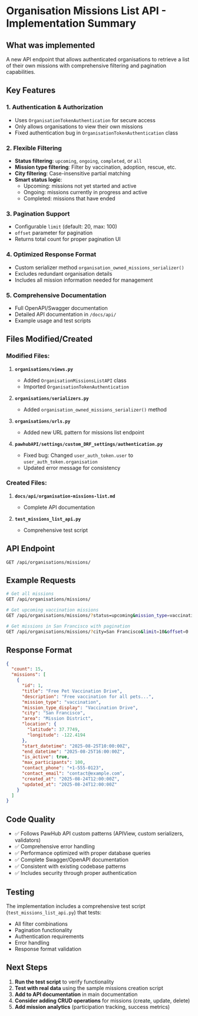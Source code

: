 # Organisation Missions List API - Implementation Summary

## What was implemented

A new API endpoint that allows authenticated organisations to retrieve a list of their own missions with comprehensive filtering and pagination capabilities.

## Key Features

### 1. **Authentication & Authorization**

- Uses `OrganisationTokenAuthentication` for secure access
- Only allows organisations to view their own missions
- Fixed authentication bug in `OrganisationTokenAuthentication` class

### 2. **Flexible Filtering**

- **Status filtering**: `upcoming`, `ongoing`, `completed`, or `all`
- **Mission type filtering**: Filter by vaccination, adoption, rescue, etc.
- **City filtering**: Case-insensitive partial matching
- **Smart status logic**:
  - Upcoming: missions not yet started and active
  - Ongoing: missions currently in progress and active
  - Completed: missions that have ended

### 3. **Pagination Support**

- Configurable `limit` (default: 20, max: 100)
- `offset` parameter for pagination
- Returns total count for proper pagination UI

### 4. **Optimized Response Format**

- Custom serializer method `organisation_owned_missions_serializer()`
- Excludes redundant organisation details
- Includes all mission information needed for management

### 5. **Comprehensive Documentation**

- Full OpenAPI/Swagger documentation
- Detailed API documentation in `/docs/api/`
- Example usage and test scripts

## Files Modified/Created

### Modified Files:

1. **`organisations/views.py`**

   - Added `OrganisationMissionsListAPI` class
   - Imported `OrganisationTokenAuthentication`

2. **`organisations/serializers.py`**

   - Added `organisation_owned_missions_serializer()` method

3. **`organisations/urls.py`**

   - Added new URL pattern for missions list endpoint

4. **`pawhubAPI/settings/custom_DRF_settings/authentication.py`**
   - Fixed bug: Changed `user_auth_token.user` to `user_auth_token.organisation`
   - Updated error message for consistency

### Created Files:

1. **`docs/api/organisation-missions-list.md`**

   - Complete API documentation

2. **`test_missions_list_api.py`**
   - Comprehensive test script

## API Endpoint

```
GET /api/organisations/missions/
```

## Example Requests

```bash
# Get all missions
GET /api/organisations/missions/

# Get upcoming vaccination missions
GET /api/organisations/missions/?status=upcoming&mission_type=vaccination

# Get missions in San Francisco with pagination
GET /api/organisations/missions/?city=San Francisco&limit=10&offset=0
```

## Response Format

```json
{
  "count": 15,
  "missions": [
    {
      "id": 1,
      "title": "Free Pet Vaccination Drive",
      "description": "Free vaccination for all pets...",
      "mission_type": "vaccination",
      "mission_type_display": "Vaccination Drive",
      "city": "San Francisco",
      "area": "Mission District",
      "location": {
        "latitude": 37.7749,
        "longitude": -122.4194
      },
      "start_datetime": "2025-08-25T10:00:00Z",
      "end_datetime": "2025-08-25T16:00:00Z",
      "is_active": true,
      "max_participants": 100,
      "contact_phone": "+1-555-0123",
      "contact_email": "contact@example.com",
      "created_at": "2025-08-24T12:00:00Z",
      "updated_at": "2025-08-24T12:00:00Z"
    }
  ]
}
```

## Code Quality

- ✅ Follows PawHub API custom patterns (APIView, custom serializers, validators)
- ✅ Comprehensive error handling
- ✅ Performance optimized with proper database queries
- ✅ Complete Swagger/OpenAPI documentation
- ✅ Consistent with existing codebase patterns
- ✅ Includes security through proper authentication

## Testing

The implementation includes a comprehensive test script (`test_missions_list_api.py`) that tests:

- All filter combinations
- Pagination functionality
- Authentication requirements
- Error handling
- Response format validation

## Next Steps

1. **Run the test script** to verify functionality
2. **Test with real data** using the sample missions creation script
3. **Add to API documentation** in main documentation
4. **Consider adding CRUD operations** for missions (create, update, delete)
5. **Add mission analytics** (participation tracking, success metrics)
